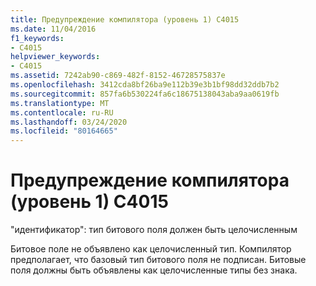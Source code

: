 ```yaml
---
title: Предупреждение компилятора (уровень 1) C4015
ms.date: 11/04/2016
f1_keywords:
- C4015
helpviewer_keywords:
- C4015
ms.assetid: 7242ab90-c869-482f-8152-46728575837e
ms.openlocfilehash: 3412cda8bf26ba9e112b39e3b1bf98dd32ddb7b2
ms.sourcegitcommit: 857fa6b530224fa6c18675138043aba9aa0619fb
ms.translationtype: MT
ms.contentlocale: ru-RU
ms.lasthandoff: 03/24/2020
ms.locfileid: "80164665"
---
```

# <a name="compiler-warning-level-1-c4015"></a>Предупреждение компилятора (уровень 1) C4015

"идентификатор": тип битового поля должен быть целочисленным

Битовое поле не объявлено как целочисленный тип. Компилятор предполагает, что базовый тип битового поля не подписан. Битовые поля должны быть объявлены как целочисленные типы без знака.
